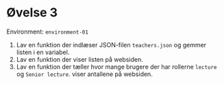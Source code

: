 # Øvelse 3

Environment: `environment-01`

1. Lav en funktion der indlæser JSON-filen `teachers.json` og gemmer listen i en variabel.
2. Lav en funktion der viser listen på websiden.
3. Lav en funktion der tæller hvor mange brugere der har rollerne `lecture` og `Senior lecture`. viser antallene på websiden.
